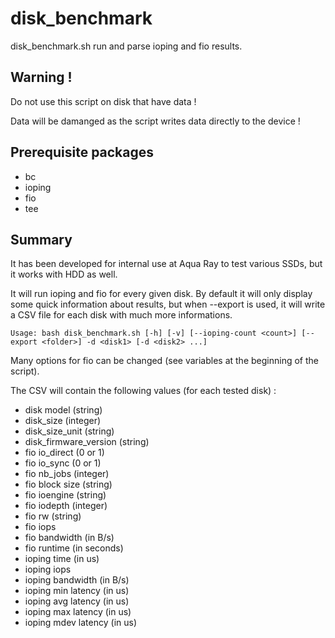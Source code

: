 # disk_benchmark

disk_benchmark.sh run and parse ioping and fio results.

## Warning !

Do not use this script on disk that have data !

Data will be damanged as the script writes data directly to the device !

## Prerequisite packages
* bc
* ioping
* fio
* tee

## Summary

It has been developed for internal use at Aqua Ray to test various SSDs, but it works with HDD as well.

It will run ioping and fio for every given disk. By default it will only display some quick information about results, but when --export is used, it will write a CSV file for each disk with much more informations.

```
Usage: bash disk_benchmark.sh [-h] [-v] [--ioping-count <count>] [--export <folder>] -d <disk1> [-d <disk2> ...]
```

Many options for fio can be changed (see variables at the beginning of the script).

The CSV will contain the following values (for each tested disk) :
- disk model (string)
- disk_size (integer)
- disk_size_unit (string)
- disk_firmware_version (string)
- fio io_direct (0 or 1)
- fio io_sync (0 or 1)
- fio nb_jobs (integer)
- fio block size (string)
- fio ioengine (string)
- fio iodepth (integer)
- fio rw (string)
- fio iops
- fio bandwidth (in B/s)
- fio runtime (in seconds)
- ioping time (in us)
- ioping iops
- ioping bandwidth (in B/s)
- ioping min latency (in us)
- ioping avg latency (in us)
- ioping max latency (in us)
- ioping mdev latency (in us)
